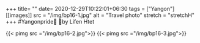 +++
title= ""
date= 2020-12-29T10:22:01+06:30
tags  = ["Yangon"]
[[images]]
  src  = "/img/bp16-1.jpg"
  alt  = "Travel photo"
  stretch = "stretchH"
+++
#Yangonpride🌈
📸by Lifen Htet

<!--more-->
{{< pimg src ="/img/bp16-2.jpg">}}
{{< pimg src ="/img/bp16-3.jpg">}}

